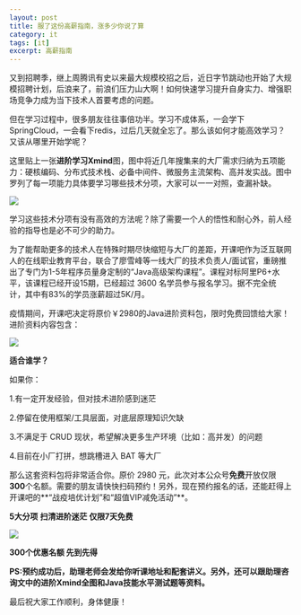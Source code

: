 ```yaml
---
layout: post
title: 服了这份高薪指南，涨多少你说了算
category: it
tags: [it]
excerpt: 高薪指南
---
```


又到招聘季，继上周腾讯有史以来最大规模校招之后，近日字节跳动也开始了大规模招聘计划，后浪来了，前浪们压力山大啊！如何快速学习提升自身实力、增强职场竞争力成为当下技术人首要考虑的问题。

但在学习过程中，很多朋友往往事倍功半。学习不成体系，一会学下SpringCloud，一会看下redis，过后几天就全忘了。那么该如何才能高效学习？又该从哪里开始学呢？


这里贴上一张**进阶学习Xmind**图，图中将近几年搜集来的大厂需求归纳为五项能力：硬核编码、分布式技术栈、必备中间件、微服务主流架构、高并发实战。图中罗列了每一项能力具体要学习哪些技术分项，大家可以一一对照，查漏补缺。

![](http://favorites.ren/assets/images/2020/it/gaoxin/gaoxin01.jpeg)

学习这些技术分项有没有高效的方法呢？除了需要一个人的悟性和耐心外，前人经验的指导也是必不可少的助力。

为了能帮助更多的技术人在特殊时期尽快缩短与大厂的差距，开课吧作为泛互联网人的在线职业教育平台，联合了廖雪峰等一线大厂的技术负责人/面试官，重磅推出了专门为1-5年程序员量身定制的“Java高级架构课程”。课程对标阿里P6+水平，该课程已经开设15期，已经超过 3600 名学员参与报名学习。据不完全统计，其中有83%的学员涨薪超过5K/月。

疫情期间，开课吧决定将原价￥2980的Java进阶资料包，限时免费回馈给大家！进阶资料内容包含：

![](http://favorites.ren/assets/images/2020/it/gaoxin/gaoxin02.png)

**适合谁学？**

如果你：

1.有一定开发经验，但对技术进阶感到迷茫

2.停留在使用框架/工具层面，对底层原理知识欠缺

3.不满足于 CRUD 现状，希望解决更多生产环境（比如：高并发）的问题

4.目前在小厂打拼，想跳槽进入 BAT 等大厂


那么这套资料包将非常适合你。原价 2980 元，此次对本公众号**免费**开放仅限**300**个名额。需要的朋友请快快扫码预约！另外，现在预约报名的话，还能赶得上开课吧的**“战疫培优计划”和“超值VIP减免活动”**。

**5大分项**
**扫清进阶迷茫**
**仅限7天免费**

![](http://favorites.ren/assets/images/2020/it/gaoxin/gaoxin03.jpeg)

**300个优惠名额 先到先得**

**PS:预约成功后，助理老师会发给你听课地址和配套讲义。另外，还可以跟助理咨询文中的进阶Xmind全图和Java技能水平测试题等资料。**

最后祝大家工作顺利，身体健康！

